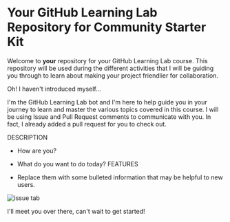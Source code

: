 # Your GitHub Learning Lab Repository for Community Starter Kit

Welcome to **your** repository for your GitHub Learning Lab course. This repository will be used during the different activities that I will be guiding you through to learn about making your project friendlier for collaboration.

Oh! I haven't introduced myself...

I'm the GitHub Learning Lab bot and I'm here to help guide you in your journey to learn and master the various topics covered in this course. I will be using Issue and Pull Request comments to communicate with you. In fact, I already added a pull request for you to check out.

DESCRIPTION 

- How are you?
- What do you want to do today?
FEATURES

- Replace them with some bulleted information that may be helpful to new users.

![issue tab](https://lab.github.com/public/images/issue_tab.png)

I'll meet you over there, can't wait to get started!


